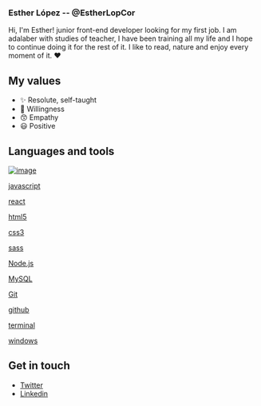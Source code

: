 ### Esther López -- @EstherLopCor  
Hi, I'm Esther!
junior front-end developer looking for my first job.
I am adalaber with studies of teacher, I have been training all my life and I hope to continue doing it for the rest of it.
I like to read, nature and enjoy every moment of it. :heart:

## My values
* :sparkles: Resolute, self-taught 
* :dizzy: Willingness
* :kissing_smiling_eyes: Empathy
* :smiley: Positive 

## Languages and tools

[![image](https://user-images.githubusercontent.com/75784422/113025930-ca448500-9188-11eb-8aee-deda11445fa0.png)](http://code.visualstudio.com)

[javascript](https://developer.mozilla.org/en-US/docs/Web/JavaScript)

[react](https://reactjs.org/)

[html5](https://developer.mozilla.org/en-US/docs/Web/HTML)

[css3](https://developer.mozilla.org/en-US/docs/Web/CSS)

[sass](https://sass-lang.com/)

[Node.js](https://nodejs.org/en/)

[MySQL](https://dev.mysql.com/)

[Git](https://git-scm.com/)

[github](https://github.com/)

[terminal](https://docs.microsoft.com/en-us/windows/terminal/)

[windows](https://www.microsoft.com/en-us/windows)

## Get in touch
* [Twitter](http://twitter.com/EstherLopCor)
* [Linkedin](http://www.linkedin.com/in/estherlopcor/)


